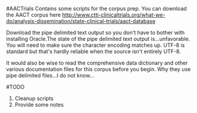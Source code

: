 #AACTrials
Contains some scripts for the corpus prep.
You can download the AACT corpus here
http://www.ctti-clinicaltrials.org/what-we-do/analysis-dissemination/state-clinical-trials/aact-database

Download the pipe delimited text output so you don't have to bother with installing Oracle.The state of the pipe delimited text output is...unfavorable. You will need to make sure the character encoding matches up. UTF-8 is standard but that's hardly reliable when the source isn't entirely UTF-8.

It would also be wise to read the comprehensive data dictionary and other various documentation files for this corpus before you begin. Why they use pipe delimited files...I do not know...

#TODO
1. Cleanup scripts
2. Provide some notes





